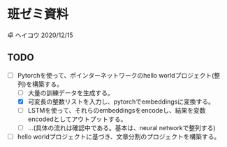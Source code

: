 # 班ゼミ資料
卓 ヘイコウ
2020/12/15

## TODO
- [ ] Pytorchを使って、ポインターネットワークのhello worldプロジェクト(整列)を構築する。
  - [ ] 大量の訓練データを生成する。
  - [X] 可変長の整数リストを入力し、pytorchでembeddingsに変換する。
  - [ ] LSTMを使って、それらのembeddingsをencodeし、結果を変数encodedとしてアウトプットする。
  - [ ] ...(具体の流れは確認中である。基本は、neural networkで整列する)
- [ ] hello worldプロジェクトに基づき、文章分割のプロジェクトを構築する。

